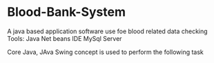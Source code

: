 # Blood-Bank-System
A java based application software use foe blood related data checking
Tools: Java Net beans IDE
MySql Server

Core Java, JAva Swing concept is used to perform the following task
